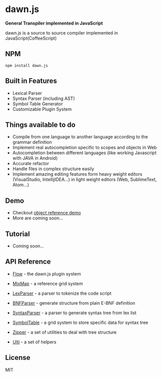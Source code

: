 # dawn.js

**General Transpiler implemented in JavaScript**

dawn.js is a source to source compiler implemented in JavaScript(CoffeeScript)

## NPM
```
npm install dawn.js
```

## Built in Features

* Lexical Parser
* Syntax Parser (including AST)
* Symbol Table Generator
* Customizable Plugin System

## Things available to do

* Compile from one language to another language according to the grammar definition
* Implement real autocompletion specific to scopes and objects in Web
* Autocompletion between different languages (like working Javascript with JAVA in Android)
* Accurate refactor
* Handle files in complex structure easily
* Implement amazing editing features form heavy weight editors (VisualStudio, IntellijIDEA...) in light weight editors (Web, SublimeText, Atom...)

## Demo

* Checkout [object reference demo](http://dawnjs.org/demo)
* More are coming soon...

## Tutorial
* Coming soon...

## API Reference
* [Flow](https://github.com/qdwang/dawn.js/blob/master/doc/API%20Reference/Flow.md) - the dawn.js plugin system
* [MixMap](https://github.com/qdwang/dawn.js/blob/master/doc/API%20Reference/MixMap.md) - a reference grid system

* [LexParser](https://github.com/qdwang/dawn.js/blob/master/doc/API%20Reference/LexParser.md) - a parser to tokenize the code script

* [BNFParser](https://github.com/qdwang/dawn.js/blob/master/doc/API%20Reference/BNFParser.md) - generate structure from plain E-BNF definition
* [SyntaxParser](https://github.com/qdwang/dawn.js/blob/master/doc/API%20Reference/SyntaxParser.md) - a parser to generate syntax tree from lex list

* [SymbolTable](https://github.com/qdwang/dawn.js/blob/master/doc/API%20Reference/SymbolTable.md) - a grid system to store specific data for syntax tree

* [Zipper](https://github.com/qdwang/dawn.js/blob/master/doc/API%20Reference/Zipper.md) - a set of utilities to deal with tree structure

* [Ulti](https://github.com/qdwang/dawn.js/blob/master/doc/API%20Reference/Ulti.md) - a set of helpers


## License
MIT